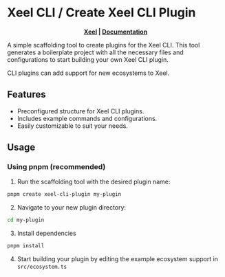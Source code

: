 # Xeel CLI / Create Xeel CLI Plugin

<div style="text-align: center;">
  <strong>
    <a href="https://xeel.dev">Xeel</a>
     | 
    <a href="https://docs.xeel.dev">Documentation</a>
  </strong>
</div>


A simple scaffolding tool to create plugins for the Xeel CLI. 
This tool generates a boilerplate project with all the necessary 
files and configurations to start building your own Xeel CLI plugin.

CLI plugins can add support for new ecosystems to Xeel.

## Features

- Preconfigured structure for Xeel CLI plugins.
- Includes example commands and configurations.
- Easily customizable to suit your needs.

## Usage

### Using pnpm (recommended)

1.	Run the scaffolding tool with the desired plugin name:
```bash
pnpm create xeel-cli-plugin my-plugin
```
2.	Navigate to your new plugin directory:
```bash
cd my-plugin
```
3. Install dependencies
```bash
pnpm install
```
4.	Start building your plugin by editing the example ecosystem support in `src/ecosystem.ts`



